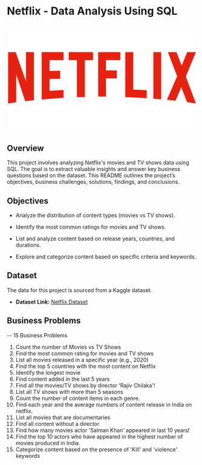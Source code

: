 # Netflix - Data Analysis Using SQL

![Netflixlogo](https://github.com/kanish230/netflix_sql/blob/main/Netflix%20Logo.jpg)

## Overview
This project involves analyzing Netflix's movies and TV shows data using SQL. The goal is to extract valuable insights and answer key business questions based on the dataset. This README outlines the project’s objectives, business challenges, solutions, findings, and conclusions.

## Objectives

- Analyze the distribution of content types (movies vs TV shows).

- Identify the most common ratings for movies and TV shows.

- List and analyze content based on release years, countries, and durations.

- Explore and categorize content based on specific criteria and keywords.

## Dataset

The data for this project is sourced from a Kaggle dataset.

- **Dataset Link:** [Netflix Dataset](https://www.kaggle.com/datasets/shivamb/netflix-shows?resource=download)

## Business Problems

-- 15 Business Problems

1. Count the number of Movies vs TV Shows
2. Find the most common rating for movies and TV shows
3. List all movies released in a specific year (e.g., 2020)
4. Find the top 5 countries with the most content on Netflix
5. Identify the longest movie
6. Find content added in the last 5 years
7. Find all the movies/TV shows by director 'Rajiv Chilaka'!
8. List all TV shows with more than 5 seasons
9. Count the number of content items in each genre.
10. Find each year and the average numbers of content release in India on netflix.
11. List all movies that are documentaries
12. Find all content without a director
13. Find how many movies actor 'Salman Khan' appeared in last 10 years!
14. Find the top 10 actors who have appeared in the highest number of movies produced in India.
15. Categorize content based on the presence of 'Kill' and 'violence' keywords

















